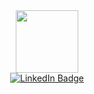 <div id='header' align='center' >
<img src='https://media.giphy.com/media/paTz7UZbPfTZFRYnnB/giphy.gif' height=100px width=100px>
</div>

<div id="badges" align='center'>
  <a href="https://www.linkedin.com/in/rathnac/">
    <img src="https://img.shields.io/badge/LinkedIn-blue?style=for-the-badge&logo=linkedin&logoColor=white" alt="LinkedIn Badge"/>
  </a>
</div>

<!--
**rathna-git/rathna-git** is a ✨ _special_ ✨ repository because its `README.md` (this file) appears on your GitHub profile.

Here are some ideas to get you started:

- 🔭 I’m currently working on ...
- 🌱 I’m currently learning ...
- 👯 I’m looking to collaborate on ...
- 🤔 I’m looking for help with ...
- 💬 Ask me about ...
- 📫 How to reach me: ...
- 😄 Pronouns: ...
- ⚡ Fun fact: ...
-->
